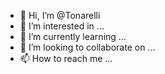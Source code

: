 - 👋 Hi, I’m @Tonarelli
- 👀 I’m interested in ...
- 🌱 I’m currently learning ...
- 💞️ I’m looking to collaborate on ...
- 📫 How to reach me ...

<!---
Tonarelli/Tonarelli is a ✨ special ✨ repository because its `README.md` (this file) appears on your GitHub profile.
You can click the Preview link to take a look at your changes.
--->
